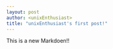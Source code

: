 ```yaml
---
layout: post
author: <unixEnthusiast>
title: "unixEnthusiast's first post!"
---
```


This is a new Markdoen!!
